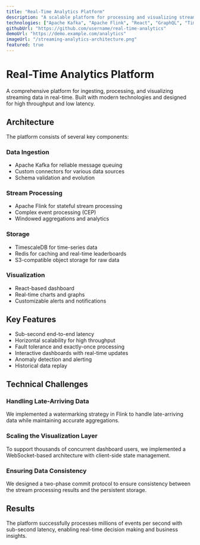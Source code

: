 ```yaml
---
title: "Real-Time Analytics Platform"
description: "A scalable platform for processing and visualizing streaming data in real-time"
technologies: ["Apache Kafka", "Apache Flink", "React", "GraphQL", "TimescaleDB"]
githubUrl: "https://github.com/username/real-time-analytics"
demoUrl: "https://demo.example.com/analytics"
imageUrl: "/streaming-analytics-architecture.png"
featured: true
---
```


# Real-Time Analytics Platform

A comprehensive platform for ingesting, processing, and visualizing streaming data in real-time. Built with modern technologies and designed for high throughput and low latency.

## Architecture

The platform consists of several key components:

### Data Ingestion
- Apache Kafka for reliable message queuing
- Custom connectors for various data sources
- Schema validation and evolution

### Stream Processing
- Apache Flink for stateful stream processing
- Complex event processing (CEP)
- Windowed aggregations and analytics

### Storage
- TimescaleDB for time-series data
- Redis for caching and real-time leaderboards
- S3-compatible object storage for raw data

### Visualization
- React-based dashboard
- Real-time charts and graphs
- Customizable alerts and notifications

## Key Features

- Sub-second end-to-end latency
- Horizontal scalability for high throughput
- Fault tolerance and exactly-once processing
- Interactive dashboards with real-time updates
- Anomaly detection and alerting
- Historical data replay

## Technical Challenges

### Handling Late-Arriving Data
We implemented a watermarking strategy in Flink to handle late-arriving data while maintaining accurate aggregations.

### Scaling the Visualization Layer
To support thousands of concurrent dashboard users, we implemented a WebSocket-based architecture with client-side state management.

### Ensuring Data Consistency
We designed a two-phase commit protocol to ensure consistency between the stream processing results and the persistent storage.

## Results

The platform successfully processes millions of events per second with sub-second latency, enabling real-time decision making and business insights.
